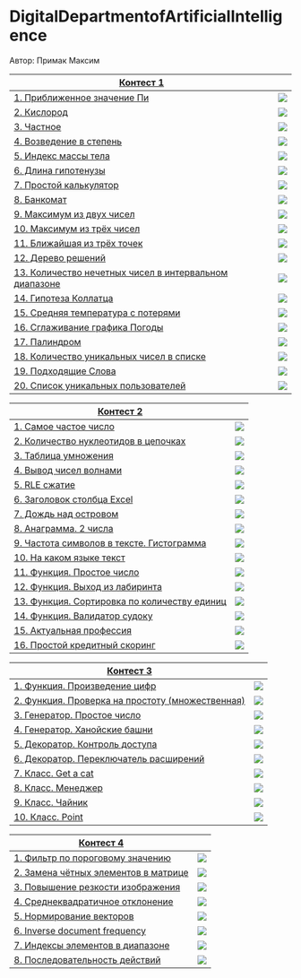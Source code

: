 # DigitalDepartmentofArtificialIntelligence

Автор: Примак Максим

| [Контест 1](https://contest.yandex.ru/contest/67706/problems/)                      |                       |
|-------------------------------------------------------------------------------------|:---------------------:|
| [1. Приближенное значение Пи](./contest_01/task1/1.py)                              | ![](./img/python.png) |
| [2. Кислород](./contest_01/task2/2.py)                                              | ![](./img/python.png) |
| [3. Частное](./contest_01/task3/3.py)                                               | ![](./img/python.png) |
| [4. Возведение в степень](./contest_01/task4/4.py)                                  | ![](./img/python.png) |
| [5. Индекс массы тела](./contest_01/task5/5.py)                                     | ![](./img/python.png) |
| [6. Длина гипотенузы](./contest_01/task6/6.py)                                      | ![](./img/python.png) |
| [7. Простой калькулятор](./contest_01/task7/7.py)                                   | ![](./img/python.png) |
| [8. Банкомат](./contest_01/task8/8.py)                                              | ![](./img/python.png) |
| [9. Максимум из двух чисел](./contest_01/task9/9.py)                                | ![](./img/python.png) |
| [10. Максимум из трёх чисел](./contest_01/task9/9.py)                               | ![](./img/python.png) |
| [11. Ближайшая из трёх точек](./contest_01/task11/11.py)                            | ![](./img/python.png) |
| [12. Дерево решений](./contest_01/task12/12.py)                                     | ![](./img/python.png) |
| [13. Количество нечетных чисел в интервальном диапазоне](./contest_01/task13/13.py) | ![](./img/python.png) |
| [14. Гипотеза Коллатца](./contest_01/task14/14.py)                                  | ![](./img/python.png) |
| [15. Средняя температура с потерями](./contest_01/task15/15.py)                     | ![](./img/python.png) |
| [16. Сглаживание графика Погоды](./contest_01/task16/16.py)                         | ![](./img/python.png) |
| [17. Палиндром](./contest_01/task17/17.py)                                          | ![](./img/python.png) |
| [18. Количество уникальных чисел в списке](./contest_01/task18/18.py)               | ![](./img/python.png) |
| [19. Подходящие Слова](./contest_01/task19/19.py)                                   | ![](./img/python.png) |
| [20. Список уникальных пользователей](./contest_01/task20/20.py)                    | ![](./img/python.png) |

| [Контест 2](https://contest.yandex.ru/contest/68009/problems/)            |                       |
|---------------------------------------------------------------------------|:---------------------:|
| [1. Самое частое число](./contest_02/task1/1.py)                          | ![](./img/python.png) |
| [2. Количество нуклеотидов в цепочках](./contest_02/task2/2.py)           | ![](./img/python.png) |
| [3. Таблица умножения](./contest_02/task3/3.py)                           | ![](./img/python.png) |
| [4. Вывод чисел волнами](./contest_02/task4/4.py)                         | ![](./img/python.png) |
| [5. RLE сжатие](./contest_02/task5/5.py)                                  | ![](./img/python.png) |
| [6. Заголовок столбца Excel](./contest_02/task6/6.py)                     | ![](./img/python.png) |
| [7. Дождь над островом](./contest_02/task7/7.py)                          | ![](./img/python.png) |
| [8. Анаграмма. 2 числа](./contest_02/task8/8.py)                          | ![](./img/python.png) |
| [9. Частота символов в тексте. Гистограмма](./contest_02/task9/9.py)      | ![](./img/python.png) |
| [10. На каком языке текст](./contest_02/task10/10.py)                     | ![](./img/python.png) |
| [11. Функция. Простое число](./contest_02/task11/11.py)                   | ![](./img/python.png) |
| [12. Функция. Выход из лабиринта](./contest_02/task12/12.py)              | ![](./img/python.png) |
| [13. Функция. Сортировка по количеству единиц](./contest_02/task13/13.py) | ![](./img/python.png) |
| [14. Функция. Валидатор судоку](./contest_02/task14/14.py)                | ![](./img/python.png) |
| [15. Актуальная профессия](./contest_02/task15/15.py)                     | ![](./img/python.png) |
| [16. Простой кредитный скоринг](./contest_02/task16/16.py)                | ![](./img/python.png) |

| [Контест 3](https://contest.yandex.ru/contest/68422/problems/)              |                       |
|-----------------------------------------------------------------------------|:---------------------:|
| [1. Функция. Произведение цифр](./contest_03/task1/1.py)                    | ![](./img/python.png) |
| [2. Функция. Проверка на простоту (множественная)](./contest_03/task2/2.py) | ![](./img/python.png) |
| [3. Генератор. Простое число](./contest_03/task3/3.py)                      | ![](./img/python.png) |
| [4. Генератор. Ханойские башни](./contest_03/task4/4.py)                    | ![](./img/python.png) |
| [5. Декоратор. Контроль доступа](./contest_03/task5/5.py)                   | ![](./img/python.png) |
| [6. Декоратор. Переключатель расширений](./contest_03/task6/6.py)           | ![](./img/python.png) |
| [7. Класс. Get a cat](./contest_03/task7/7.py)                              | ![](./img/python.png) |
| [8. Класс. Менеджер](./contest_03/task8/8.py)                               | ![](./img/python.png) |
| [9. Класс. Чайник](./contest_03/task9/9.py)                                 | ![](./img/python.png) |
| [10. Класс. Point](./contest_03/task10/10.py)                               | ![](./img/python.png) |

| [Контест 4](https://contest.yandex.ru/contest/68855/problems/)  |                       |
|-----------------------------------------------------------------|:---------------------:|
| [1. Фильтр по пороговому значению](./contest_04/task1/1.py)     | ![](./img/python.png) |
| [2. Замена чётных элементов в матрице](./contest_04/task2/2.py) | ![](./img/python.png) |
| [3. Повышение резкости изображения](./contest_04/task3/3.py)    | ![](./img/python.png) |
| [4. Среднеквадратичное отклонение](./contest_04/task4/4.py)     | ![](./img/python.png) |
| [5. Нормирование векторов](./contest_04/task5/5.py)             | ![](./img/python.png) |
| [6. Inverse document frequency](./contest_04/task6/6.py)        | ![](./img/python.png) |
| [7. Индексы элементов в диапазоне](./contest_04/task7/7.py)     | ![](./img/python.png) |
| [8. Последовательность действий](./contest_04/task8/8.py)       | ![](./img/python.png) |